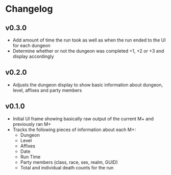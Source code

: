 # Changelog

## v0.3.0

- Add amount of time the run took as well as when the run ended to the UI for each dungeon
- Determine whether or not the dungeon was completed +1, +2 or +3 and display accordingly

## v0.2.0

- Adjusts the dungeon display to show basic information about dungeon, level, affixes and party members

## v0.1.0

- Initial UI frame showing basically raw output of the current M+ and previously ran M+
- Tracks the following pieces of information about each M+:
  - Dungeon
  - Level
  - Affixes
  - Date
  - Run Time
  - Party members (class, race, sex, realm, GUID)
  - Total and individual death counts for the run
